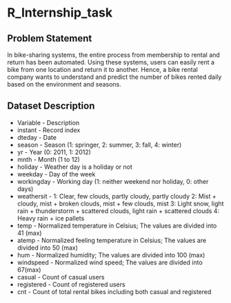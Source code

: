 # R_Internship_task
## Problem Statement
In bike-sharing systems, the entire process from membership to rental and return
has been automated. Using these systems, users can easily rent a bike from one
location and return it to another. Hence, a bike rental company wants to
understand and predict the number of bikes rented daily based on the
environment and seasons. 
## Dataset Description
* Variable - Description
* instant - Record index
* dteday - Date
* season - Season (1: springer, 2: summer, 3: fall, 4: winter)
* yr - Year (0: 2011, 1: 2012)
* mnth - Month (1 to 12)
* holiday - Weather day is a holiday or not
* weekday - Day of the week
* workingday - Working day (1: neither weekend nor holiday, 0: other days)
* weathersit - 1: Clear, few clouds, partly cloudy, partly cloudy
            2: Mist + cloudy, mist + broken clouds, mist + few clouds, mist
            3: Light snow, light rain + thunderstorm + scattered clouds, light rain + scattered clouds
            4: Heavy rain + ice pallets
* temp - Normalized temperature in Celsius; The values are divided into 41 (max)
* atemp - Normalized feeling temperature in Celsius; The values are divided into 50 (max)
* hum - Normalized humidity; The values are divided into 100 (max)
* windspeed - Normalized wind speed; The values are divided into 67(max)
* casual - Count of casual users
* registered - Count of registered users
* cnt - Count of total rental bikes including both casual and registered
